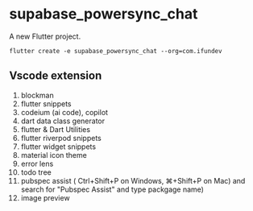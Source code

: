 # supabase_powersync_chat

A new Flutter project.
```
flutter create -e supabase_powersync_chat --org=com.ifundev
```
## Vscode extension
1. blockman
2. flutter snippets
3. codeium (ai code), copilot
4. dart data class generator
5. flutter & Dart Utilities
6. flutter riverpod snippets
7. flutter widget snippets
8. material icon theme
9. error lens
10. todo tree
11. pubspec assist ( Ctrl+Shift+P on Windows, ⌘+Shift+P on Mac) and search for "Pubspec Assist" and type packgage name)
12. image preview